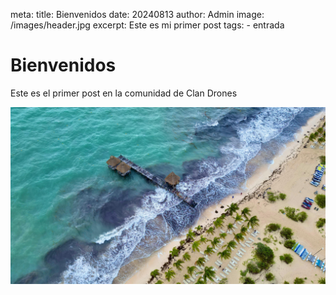 meta:
  title: Bienvenidos
  date: 20240813
  author: Admin
  image: /images/header.jpg
  excerpt: Este es mi primer post
  tags:
    - entrada

# Bienvenidos

Este es el primer post en la comunidad de Clan Drones

![header](/images/header.jpg)
